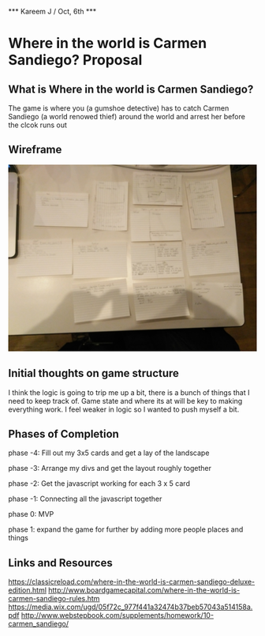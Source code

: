 *** Kareem J / Oct, 6th ***

# Where in the world is Carmen Sandiego? Proposal

## What is Where in the world is Carmen Sandiego?

The game is where you (a gumshoe detective) has to catch Carmen Sandiego (a world renowed thief) around the world and arrest her before the clcok runs out

## Wireframe

![wireframe](outline.jpg)

## Initial thoughts on game structure

I think the logic is going to trip me up a bit, there is a bunch of things that I need to keep track of. Game state and where its at will be key to making everything work. I feel weaker in logic so I wanted to push myself a bit.

## Phases of Completion

phase -4: Fill out my 3x5 cards and get a lay of the landscape

phase -3: Arrange my divs and get the layout roughly together

phase -2: Get the javascript working for each 3 x 5 card

phase -1: Connecting all the javascript together

phase 0: MVP

phase 1: expand the game for further by adding more people places and things 


## Links and Resources
https://classicreload.com/where-in-the-world-is-carmen-sandiego-deluxe-edition.html
http://www.boardgamecapital.com/where-in-the-world-is-carmen-sandiego-rules.htm
https://media.wix.com/ugd/05f72c_977f441a32474b37beb57043a514158a.pdf
http://www.webstepbook.com/supplements/homework/10-carmen_sandiego/
